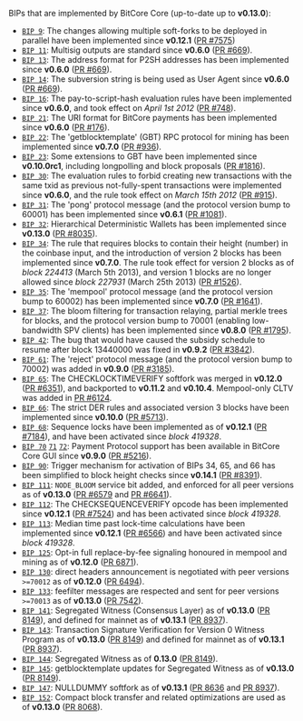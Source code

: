 BIPs that are implemented by BitCore Core (up-to-date up to **v0.13.0**):

* [`BIP 9`](https://github.com/bitcore/bips/blob/master/bip-0009.mediawiki): The changes allowing multiple soft-forks to be deployed in parallel have been implemented since **v0.12.1**  ([PR #7575](https://github.com/bitcore-project/bitcore-core/pull/7575))
* [`BIP 11`](https://github.com/bitcore/bips/blob/master/bip-0011.mediawiki): Multisig outputs are standard since **v0.6.0** ([PR #669](https://github.com/bitcore-project/bitcore-core/pull/669)).
* [`BIP 13`](https://github.com/bitcore/bips/blob/master/bip-0013.mediawiki): The address format for P2SH addresses has been implemented since **v0.6.0** ([PR #669](https://github.com/bitcore-project/bitcore-core/pull/669)).
* [`BIP 14`](https://github.com/bitcore/bips/blob/master/bip-0014.mediawiki): The subversion string is being used as User Agent since **v0.6.0** ([PR #669](https://github.com/bitcore-project/bitcore-core/pull/669)).
* [`BIP 16`](https://github.com/bitcore/bips/blob/master/bip-0016.mediawiki): The pay-to-script-hash evaluation rules have been implemented since **v0.6.0**, and took effect on *April 1st 2012* ([PR #748](https://github.com/bitcore-project/bitcore-core/pull/748)).
* [`BIP 21`](https://github.com/bitcore/bips/blob/master/bip-0021.mediawiki): The URI format for BitCore payments has been implemented since **v0.6.0** ([PR #176](https://github.com/bitcore-project/bitcore-core/pull/176)).
* [`BIP 22`](https://github.com/bitcore/bips/blob/master/bip-0022.mediawiki): The 'getblocktemplate' (GBT) RPC protocol for mining has been implemented since **v0.7.0** ([PR #936](https://github.com/bitcore-project/bitcore-core/pull/936)).
* [`BIP 23`](https://github.com/bitcore/bips/blob/master/bip-0023.mediawiki): Some extensions to GBT have been implemented since **v0.10.0rc1**, including longpolling and block proposals ([PR #1816](https://github.com/bitcore-project/bitcore-core/pull/1816)).
* [`BIP 30`](https://github.com/bitcore/bips/blob/master/bip-0030.mediawiki): The evaluation rules to forbid creating new transactions with the same txid as previous not-fully-spent transactions were implemented since **v0.6.0**, and the rule took effect on *March 15th 2012* ([PR #915](https://github.com/bitcore-project/bitcore-core/pull/915)).
* [`BIP 31`](https://github.com/bitcore/bips/blob/master/bip-0031.mediawiki): The 'pong' protocol message (and the protocol version bump to 60001) has been implemented since **v0.6.1** ([PR #1081](https://github.com/bitcore-project/bitcore-core/pull/1081)).
* [`BIP 32`](https://github.com/bitcore/bips/blob/master/bip-0032.mediawiki): Hierarchical Deterministic Wallets has been implemented since **v0.13.0** ([PR #8035](https://github.com/bitcore-project/bitcore-core/pull/8035)).
* [`BIP 34`](https://github.com/bitcore/bips/blob/master/bip-0034.mediawiki): The rule that requires blocks to contain their height (number) in the coinbase input, and the introduction of version 2 blocks has been implemented since **v0.7.0**. The rule took effect for version 2 blocks as of *block 224413* (March 5th 2013), and version 1 blocks are no longer allowed since *block 227931* (March 25th 2013) ([PR #1526](https://github.com/bitcore-project/bitcore-core/pull/1526)).
* [`BIP 35`](https://github.com/bitcore/bips/blob/master/bip-0035.mediawiki): The 'mempool' protocol message (and the protocol version bump to 60002) has been implemented since **v0.7.0** ([PR #1641](https://github.com/bitcore-project/bitcore-core/pull/1641)).
* [`BIP 37`](https://github.com/bitcore/bips/blob/master/bip-0037.mediawiki): The bloom filtering for transaction relaying, partial merkle trees for blocks, and the protocol version bump to 70001 (enabling low-bandwidth SPV clients) has been implemented since **v0.8.0** ([PR #1795](https://github.com/bitcore-project/bitcore-core/pull/1795)).
* [`BIP 42`](https://github.com/bitcore/bips/blob/master/bip-0042.mediawiki): The bug that would have caused the subsidy schedule to resume after block 13440000 was fixed in **v0.9.2** ([PR #3842](https://github.com/bitcore-project/bitcore-core/pull/3842)).
* [`BIP 61`](https://github.com/bitcore/bips/blob/master/bip-0061.mediawiki): The 'reject' protocol message (and the protocol version bump to 70002) was added in **v0.9.0** ([PR #3185](https://github.com/bitcore-project/bitcore-core/pull/3185)).
* [`BIP 65`](https://github.com/bitcore/bips/blob/master/bip-0065.mediawiki): The CHECKLOCKTIMEVERIFY softfork was merged in **v0.12.0** ([PR #6351](https://github.com/bitcore-project/bitcore-core/pull/6351)), and backported to **v0.11.2** and **v0.10.4**. Mempool-only CLTV was added in [PR #6124](https://github.com/bitcore-project/bitcore-core/pull/6124).
* [`BIP 66`](https://github.com/bitcore/bips/blob/master/bip-0066.mediawiki): The strict DER rules and associated version 3 blocks have been implemented since **v0.10.0** ([PR #5713](https://github.com/bitcore-project/bitcore-core/pull/5713)).
* [`BIP 68`](https://github.com/bitcore/bips/blob/master/bip-0068.mediawiki): Sequence locks have been implemented as of **v0.12.1**  ([PR #7184](https://github.com/bitcore-project/bitcore-core/pull/7184)), and have been activated since *block 419328*.
* [`BIP 70`](https://github.com/bitcore/bips/blob/master/bip-0070.mediawiki) [`71`](https://github.com/bitcore/bips/blob/master/bip-0071.mediawiki) [`72`](https://github.com/bitcore/bips/blob/master/bip-0072.mediawiki): Payment Protocol support has been available in BitCore Core GUI since **v0.9.0** ([PR #5216](https://github.com/bitcore-project/bitcore-core/pull/5216)).
* [`BIP 90`](https://github.com/bitcore/bips/blob/master/bip-0090.mediawiki): Trigger mechanism for activation of BIPs 34, 65, and 66 has been simplified to block height checks since **v0.14.1** ([PR #8391](https://github.com/bitcore-project/bitcore-core/pull/8391)).
* [`BIP 111`](https://github.com/bitcore/bips/blob/master/bip-0111.mediawiki): `NODE_BLOOM` service bit added, and enforced for all peer versions as of **v0.13.0** ([PR #6579](https://github.com/bitcore-project/bitcore-core/pull/6579) and [PR #6641](https://github.com/bitcore-project/bitcore-core/pull/6641)).
* [`BIP 112`](https://github.com/bitcore/bips/blob/master/bip-0112.mediawiki): The CHECKSEQUENCEVERIFY opcode has been implemented since **v0.12.1** ([PR #7524](https://github.com/bitcore-project/bitcore-core/pull/7524)) and has been activated since *block 419328*.
* [`BIP 113`](https://github.com/bitcore/bips/blob/master/bip-0113.mediawiki): Median time past lock-time calculations have been implemented since **v0.12.1** ([PR #6566](https://github.com/bitcore-project/bitcore-core/pull/6566)) and have been activated since *block 419328*.
* [`BIP 125`](https://github.com/bitcore/bips/blob/master/bip-0125.mediawiki): Opt-in full replace-by-fee signaling honoured in mempool and mining as of **v0.12.0** ([PR 6871](https://github.com/bitcore-project/bitcore-core/pull/6871)).
* [`BIP 130`](https://github.com/bitcore/bips/blob/master/bip-0130.mediawiki): direct headers announcement is negotiated with peer versions `>=70012` as of **v0.12.0** ([PR 6494](https://github.com/bitcore-project/bitcore-core/pull/6494)).
* [`BIP 133`](https://github.com/bitcore/bips/blob/master/bip-0133.mediawiki): feefilter messages are respected and sent for peer versions `>=70013` as of **v0.13.0** ([PR 7542](https://github.com/bitcore-project/bitcore-core/pull/7542)).
* [`BIP 141`](https://github.com/bitcore/bips/blob/master/bip-0141.mediawiki): Segregated Witness (Consensus Layer) as of **v0.13.0** ([PR 8149](https://github.com/bitcore-project/bitcore-core/pull/8149)), and defined for mainnet as of **v0.13.1** ([PR 8937](https://github.com/bitcore-project/bitcore-core/pull/8937)).
* [`BIP 143`](https://github.com/bitcore/bips/blob/master/bip-0143.mediawiki): Transaction Signature Verification for Version 0 Witness Program as of **v0.13.0** ([PR 8149](https://github.com/bitcore-project/bitcore-core/pull/8149)) and defined for mainnet as of **v0.13.1** ([PR 8937](https://github.com/bitcore-project/bitcore-core/pull/8937)).
* [`BIP 144`](https://github.com/bitcore/bips/blob/master/bip-0144.mediawiki): Segregated Witness as of **0.13.0** ([PR 8149](https://github.com/bitcore-project/bitcore-core/pull/8149)).
* [`BIP 145`](https://github.com/bitcore/bips/blob/master/bip-0145.mediawiki): getblocktemplate updates for Segregated Witness as of **v0.13.0** ([PR 8149](https://github.com/bitcore-project/bitcore-core/pull/8149)).
* [`BIP 147`](https://github.com/bitcore/bips/blob/master/bip-0147.mediawiki): NULLDUMMY softfork as of **v0.13.1** ([PR 8636](https://github.com/bitcore-project/bitcore-core/pull/8636) and [PR 8937](https://github.com/bitcore-project/bitcore-core/pull/8937)).
* [`BIP 152`](https://github.com/bitcore/bips/blob/master/bip-0152.mediawiki): Compact block transfer and related optimizations are used as of **v0.13.0** ([PR 8068](https://github.com/bitcore-project/bitcore-core/pull/8068)).
